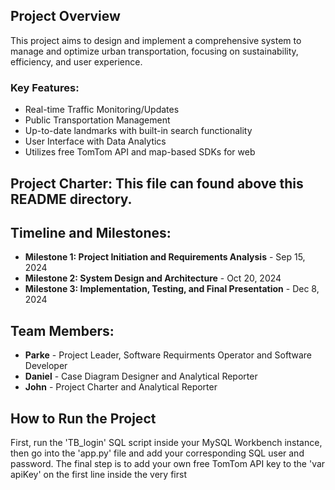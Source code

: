 ## Project Overview
This project aims to design and implement a comprehensive system to manage and optimize urban transportation, focusing on sustainability, efficiency, and user experience.

### Key Features:
- Real-time Traffic Monitoring/Updates
- Public Transportation Management
- Up-to-date landmarks with built-in search functionality
- User Interface with Data Analytics
- Utilizes free TomTom API and map-based SDKs for web

## Project Charter: This file can found above this README directory.

## Timeline and Milestones:
- **Milestone 1: Project Initiation and Requirements Analysis** - Sep 15, 2024
- **Milestone 2: System Design and Architecture** - Oct 20, 2024
- **Milestone 3: Implementation, Testing, and Final Presentation** - Dec 8, 2024

## Team Members:
- **Parke** - Project Leader, Software Requirments Operator and Software Developer
- **Daniel** - Case Diagram Designer and Analytical Reporter
- **John** - Project Charter and Analytical Reporter

## How to Run the Project
First, run the 'TB_login' SQL script inside your MySQL Workbench instance, then go into the 'app.py' file
and add your corresponding SQL user and password. The final step is to add your own free TomTom API key to
the 'var apiKey' on the first line inside the very first <script> tags of the index.html file. From there
you can run the application on your localhost, port 5000
